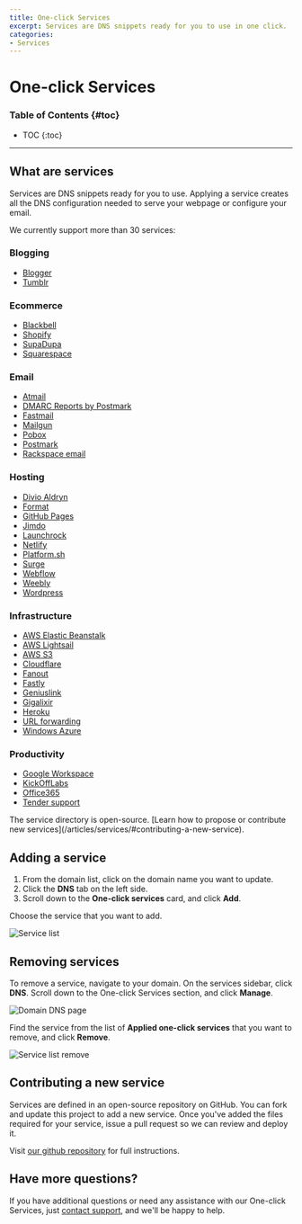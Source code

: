 ```yaml
---
title: One-click Services
excerpt: Services are DNS snippets ready for you to use in one click.
categories:
- Services
---
```


# One-click Services

### Table of Contents {#toc}

* TOC
{:toc}

---

## What are services

Services are DNS snippets ready for you to use. Applying a service creates all the DNS configuration needed to serve your webpage or configure your email.

We currently support more than 30 services:

### Blogging

* [Blogger](/articles/blogger-service)
* [Tumblr](/articles/tumblr-service)

### Ecommerce

* [Blackbell](/articles/blackbell-service)
* [Shopify](/articles/shopify-service)
* [SupaDupa](/articles/supadupa-service)
* [Squarespace](/articles/squarespace-service)

### Email

* [Atmail](/articles/atmail-service)
* [DMARC Reports by Postmark](/articles/postmark-dmarc-service)
* [Fastmail](/articles/fastmail-service)
* [Mailgun](/articles/mailgun-service)
* [Pobox](/articles/pobox-service)
* [Postmark](/articles/postmark-service)
* [Rackspace email](/articles/rackspace-email-service)

### Hosting

* [Divio Aldryn](/articles/aldryn-service)
* [Format](/articles/format-service)
* [GitHub Pages](/articles/github-pages)
* [Jimdo](/articles/jimdo-service)
* [Launchrock](/articles/launchrock-service)
* [Netlify](/articles/netlify-service)
* [Platform.sh](/articles/platformsh-service)
* [Surge](/articles/surge-service)
* [Webflow](/articles/webflow-service)
* [Weebly](/articles/weebly-service)
* [Wordpress](/articles/wordpress-service)

### Infrastructure

* [AWS Elastic Beanstalk](/articles/amazon-elasticbeanstalk-service)
* [AWS Lightsail](/articles/amazon-lightsail-service)
* [AWS S3](/articles/amazon-s3-service)
* [Cloudflare](/articles/cloudflare-service)
* [Fanout](/articles/fanout-service)
* [Fastly](/articles/fastly-service)
* [Geniuslink](/articles/geniuslink-service)
* [Gigalixir](/articles/gigalixir-service)
* [Heroku](/articles/heroku-service)
* [URL forwarding](/articles/urlforward-service)
* [Windows Azure](/articles/windows-azure-service)

### Productivity

* [Google Workspace](/articles/google-workspace-service)
* [KickOffLabs](/articles/kickofflabs-service)
* [Office365](/articles/office-365-service)
* [Tender support](/articles/tender-service)

<info>
The service directory is open-source. [Learn how to propose or contribute new services](/articles/services/#contributing-a-new-service).
</info>


## Adding a service

1. From the domain list, click on the domain name you want to update.
2. Click the **DNS** tab on the left side.
3. Scroll down to the **One-click services** card, and click **Add**.

 <!--- needs screenshot -->

Choose the service that you want to add.

![Service list](/files/services-list.png)


## Removing services

To remove a service, navigate to your domain. On the services sidebar, click **DNS**. Scroll down to the One-click Services section, and click **Manage**.

![Domain DNS page](/files/services-dns-page-manage.png)

Find the service from the list of **Applied one-click services** that you want to remove, and click **Remove**.

![Service list remove](/files/services-list-remove.png)

## Contributing a new service

Services are defined in an open-source repository on GitHub. You can fork and update this project to add a new service. Once you've added the files required for your service, issue a pull request so we can review and deploy it.

Visit [our github repository](https://github.com/dnsimple/dnsimple-services) for full instructions.

## Have more questions? 

If you have additional questions or need any assistance with our One-click Services, just [contact support](https://dnsimple.com/feedback), and we'll be happy to help. 
